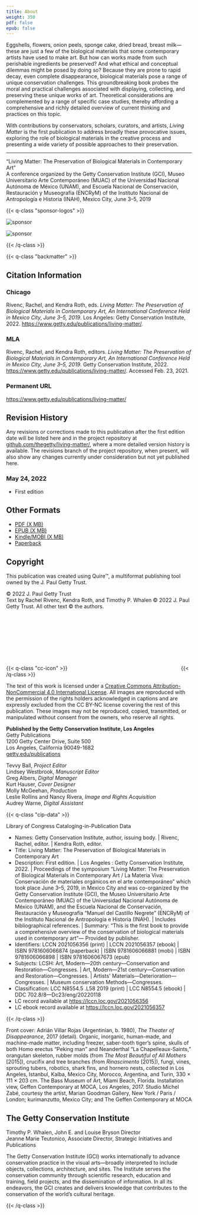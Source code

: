 ```yaml
---
title: About
weight: 350
pdf: false
epub: false
---
```


Eggshells, flowers, onion peels, sponge cake, dried bread, breast milk—these are just a few of the biological materials that some contemporary artists have used to make art. But how can works made from such perishable ingredients be preserved? And what ethical and conceptual dilemmas might be posed by doing so? Because they are prone to rapid decay, even complete disappearance, biological materials pose a range of unique conservation challenges. This groundbreaking book probes the moral and practical challenges associated with displaying, collecting, and preserving these unique works of art. Theoretical considerations are complemented by a range of specific case studies, thereby affording a comprehensive and richly detailed overview of current thinking and practices on this topic.

With contributions by conservators, scholars, curators, and artists, *Living Matter* is the first publication to address broadly these provocative issues, exploring the role of biological materials in the creative process and presenting a wide variety of possible approaches to their preservation.

---

“Living Matter: The Preservation of Biological Materials in Contemporary Art”<br />
A conference organized by the Getty Conservation Institute (GCI), Museo Universitario Arte Contemporáneo (MUAC) of the Universidad Nacional Autónoma de México (UNAM), and Escuela Nacional de Conservación, Restauración y Museografia (ENCRyM) of the Instituto Nacional de Antropología e Historia (INAH), Mexico City, June 3–5, 2019

{{< q-class "sponsor-logos" >}}

![sponsor](/img/sponsor-logo-1.jpg)

![sponsor](/img/sponsor-logo-2.jpg)

{{< /q-class >}}

{{< q-class "backmatter" >}}

## Citation Information

### Chicago

Rivenc, Rachel, and Kendra Roth, eds. *Living Matter: The Preservation of Biological Materials in Contemporary Art, An International Conference Held in Mexico City, June 3–5, 2019*. Los Angeles: Getty Conservation Institute, 2022. https://www.getty.edu/publications/living-matter/.

### MLA

Rivenc, Rachel, and Kendra Roth, editors. *Living Matter: The Preservation of Biological Materials in Contemporary Art, An International Conference Held in Mexico City, June 3–5, 2019*. Getty Conservation Institute, 2022. https://www.getty.edu/publications/living-matter/. Accessed <span class="cite-current-date">Feb. 23, 2021</span>.

### Permanent URL

https://www.getty.edu/publications/living-matter/

## Revision History

Any revisions or corrections made to this publication after the first edition date will be listed here and in the project repository at [github.com/thegetty/living-matter/](https://github.com/thegetty/living-matter/), where a more detailed version history is available. The revisions branch of the project repository, when present, will also show any changes currently under consideration but not yet published here.

### May 24, 2022

  - First edition

## Other Formats

  - [PDF (X MB)](/downloads/output.pdf)
  - [EPUB (X MB)](/downloads/output.epub)
  - [Kindle/MOBI (X MB)](/downloads/oputput.mobi)
  - [Paperback](#)

## Copyright

This publication was created using Quire™, a multiformat publishing tool owned by the J. Paul Getty Trust.

© 2022 J. Paul Getty Trust<br />
Text by Rachel Rivenc, Kendra Roth, and Timothy P. Whalen © 2022 J. Paul Getty Trust. All other text © the authors.

{{< q-class "cc-icon" >}}
<svg class="quire-copyright__icon">
<switch>
  <use xlink:href="#cc"></use>
</switch>
<switch>
  <use xlink:href="#cc-by"></use>
</switch>
<switch>
  <use xlink:href="#cc-by-nc"></use>
  <foreignObject width="135" height="30">
      <img src="../img/icons/cc-by-nc.png" alt="CC BY-NC" />
  </foreignObject>
</switch>
</svg>
{{< /q-class >}}

The text of this work is licensed under a [Creative Commons Attribution-NonCommercial 4.0 International License](https://creativecommons.org/licenses/by-nc/4.0/). All images are reproduced with the permission of the rights holders acknowledged in captions and are expressly excluded from the CC BY-NC license covering the rest of this publication. These images may not be reproduced, copied, transmitted, or manipulated without consent from the owners, who reserve all rights.

**Published by the Getty Conservation Institute, Los Angeles**<br />
Getty Publications<br />
1200 Getty Center Drive, Suite 500<br />
Los Angeles, California 90049-1682<br />
[getty.edu/publications](https://www.getty.edu/publications/)<br />

Tevvy Ball, *Project Editor*<br />
Lindsey Westbrook, *Manuscript Editor*<br />
Greg Albers, *Digital Manager*<br />
Kurt Hauser, *Cover Designer*<br />
Molly McGeehan, *Production*<br />
Leslie Rollins and Nancy Rivera, *Image and Rights Acquisition*<br />
Audrey Warne, *Digital Assistant*<br />

{{< q-class "cip-data" >}}

Library of Congress Cataloging-in-Publication Data

- Names: Getty Conservation Institute, author, issuing body. | Rivenc, Rachel,
   editor. | Kendra Roth, editor.
- Title: Living Matter: The Preservation of Biological Materials in Contemporary Art
- Description: First edition. | Los Angeles : Getty Conservation Institute,
   2022. | Proceedings of the symposium “Living Matter: The Preservation of
   Biological Materials in Contemporary Art / La Materia Viva:
   Conservación de materiales orgánicos en el arte contemporáneo” which
   took place June 3–5, 2019, in Mexico City and was co-organized by the
   Getty Conservation Institute (GCI), the Museo Universitario Arte
   Contemporáneo (MUAC) of the Universidad Nacional Autónoma de México
   (UNAM), and the Escuela Nacional de Conservación, Restauración y
   Museografía “Manuel del Castillo Negrete” (ENCRyM) of the Instituto
   Nacional de Antropología e Historia (INAH). | Includes bibliographical
   references. | Summary: “This is the first book to provide a
   comprehensive overview of the conservation of biological materials used
   in contemporary art”— Provided by publisher.
- Identifiers: LCCN 2021056356 (print) | LCCN 2021056357 (ebook) | ISBN
   9781606066874 (paperback) | ISBN 9781606066881 (mobi) | ISBN
   9781606066898 | ISBN 9781606067673 (epub)
- Subjects: LCSH: Art, Modern—20th century—Conservation and
   Restoration—Congresses. | Art, Modern—21st century—Conservation and
   Restoration—Congresses. | Artists'
   Materials—Deterioration—Congresses. | Museum conservation
   Methods—Congresses.
- Classification: LCC N8554.5 .L58 2019  (print) | LCC N8554.5  (ebook) | DDC
   702.8/8—Dc23/eng/20220118
- LC record available at https://lccn.loc.gov/2021056356
- LC ebook record available at https://lccn.loc.gov/2021056357

{{< /q-class >}}

Front cover: Adrián Villar Rojas (Argentinian, b. 1980), *The Theater of Disappearance*, 2017 (detail). Organic, inorganic, human-made, and machine-made matter, including freezer, saber-tooth tiger’s spine, skulls of both Homo erectus “Peking man” and Neanderthal “La Chapelleaux-Saints,” orangutan skeleton, rubber molds (from *The Most Beautiful of All Mothers* [2015]), crucifix and tree branches (from *Rinascimento* [2015]), fungi, vines, sprouting tubers, robotics, shark fins, and hornero nests, collected in Los Angeles, Istanbul, Kalba, Mexico City, Morocco, Argentina, and Turin, 330 × 111 × 203 cm. The Bass Museum of Art, Miami Beach, Florida. Installation view, Geffen Contemporary at MOCA, Los Angeles, 2017. Studio Michel Zabé, courtesy the artist, Marian Goodman Gallery, New York / Paris / London; kurimanzutto, Mexico City; and The Geffen Contemporary at MOCA<br />

## The Getty Conservation Institute

Timothy P. Whalen, John E. and Louise Bryson Director<br />
Jeanne Marie Teutonico, Associate Director, Strategic Initiatives and Publications<br />

The Getty Conservation Institute (GCI) works internationally to advance conservation practice in the visual arts—broadly interpreted to include objects, collections, architecture, and sites. The Institute serves the conservation community through scientific research, education and training, field projects, and the dissemination of information. In all its endeavors, the GCI creates and delivers knowledge that contributes to the conservation of the world’s cultural heritage.

{{< /q-class >}}
